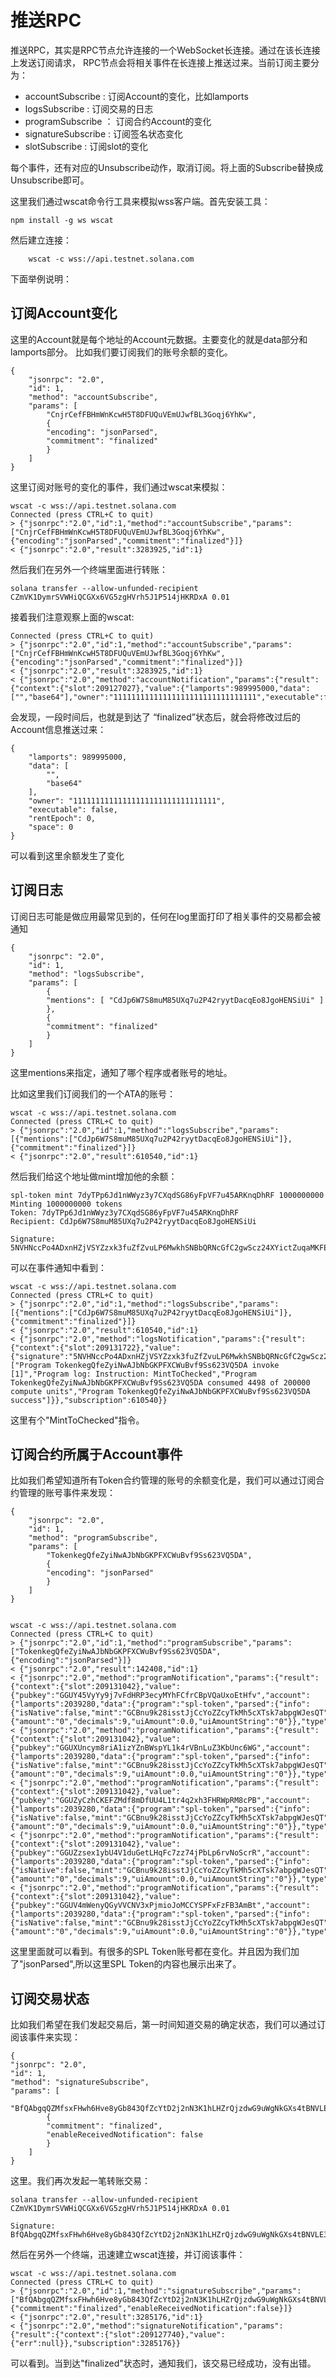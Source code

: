 # 推送RPC
推送RPC，其实是RPC节点允许连接的一个WebSocket长连接。通过在该长连接上发送订阅请求，
RPC节点会将相关事件在长连接上推送过来。当前订阅主要分为：

* accountSubscribe : 订阅Account的变化，比如lamports
* logsSubscribe : 订阅交易的日志
* programSubscribe ： 订阅合约Account的变化
* signatureSubscribe : 订阅签名状态变化
* slotSubscribe : 订阅slot的变化

每个事件，还有对应的Unsubscribe动作，取消订阅。将上面的Subscribe替换成Unsubscribe即可。

这里我们通过wscat命令行工具来模拟wss客户端。首先安装工具：

    npm install -g ws wscat


然后建立连接：

        wscat -c wss://api.testnet.solana.com

下面举例说明：

## 订阅Account变化
这里的Account就是每个地址的Account元数据。主要变化的就是data部分和lamports部分。
比如我们要订阅我们的账号余额的变化。

    {
        "jsonrpc": "2.0",
        "id": 1,
        "method": "accountSubscribe",
        "params": [
            "CnjrCefFBHmWnKcwH5T8DFUQuVEmUJwfBL3Goqj6YhKw",
            {
            "encoding": "jsonParsed",
            "commitment": "finalized"
            }
        ]
    }

这里订阅对账号的变化的事件，我们通过wscat来模拟：

    wscat -c wss://api.testnet.solana.com
    Connected (press CTRL+C to quit)
    > {"jsonrpc":"2.0","id":1,"method":"accountSubscribe","params":["CnjrCefFBHmWnKcwH5T8DFUQuVEmUJwfBL3Goqj6YhKw",{"encoding":"jsonParsed","commitment":"finalized"}]}
    < {"jsonrpc":"2.0","result":3283925,"id":1}

然后我们在另外一个终端里面进行转账：

    solana transfer --allow-unfunded-recipient CZmVK1DymrSVWHiQCGXx6VG5zgHVrh5J1P514jHKRDxA 0.01

接着我们注意观察上面的wscat:

    Connected (press CTRL+C to quit)
    > {"jsonrpc":"2.0","id":1,"method":"accountSubscribe","params":["CnjrCefFBHmWnKcwH5T8DFUQuVEmUJwfBL3Goqj6YhKw",{"encoding":"jsonParsed","commitment":"finalized"}]}
    < {"jsonrpc":"2.0","result":3283925,"id":1}
    < {"jsonrpc":"2.0","method":"accountNotification","params":{"result":{"context":{"slot":209127027},"value":{"lamports":989995000,"data":["","base64"],"owner":"11111111111111111111111111111111","executable":false,"rentEpoch":0,"space":0}},"subscription":3283925}}

会发现，一段时间后，也就是到达了 “finalized”状态后，就会将修改过后的Account信息推送过来：

    {
        "lamports": 989995000,
        "data": [
            "",
            "base64"
        ],
        "owner": "11111111111111111111111111111111",
        "executable": false,
        "rentEpoch": 0,
        "space": 0
    }

可以看到这里余额发生了变化


## 订阅日志
订阅日志可能是做应用最常见到的，任何在log里面打印了相关事件的交易都会被通知

    {
        "jsonrpc": "2.0",
        "id": 1,
        "method": "logsSubscribe",
        "params": [
            {
            "mentions": [ "CdJp6W7S8muM85UXq7u2P42ryytDacqEo8JgoHENSiUi" ]
            },
            {
            "commitment": "finalized"
            }
        ]
    }

这里mentions来指定，通知了哪个程序或者账号的地址。

比如这里我们订阅我们的一个ATA的账号：

    wscat -c wss://api.testnet.solana.com
    Connected (press CTRL+C to quit)
    > {"jsonrpc":"2.0","id":1,"method":"logsSubscribe","params":[{"mentions":["CdJp6W7S8muM85UXq7u2P42ryytDacqEo8JgoHENSiUi"]},{"commitment":"finalized"}]}
    < {"jsonrpc":"2.0","result":610540,"id":1}

然后我们给这个地址做mint增加他的余额：

    spl-token mint 7dyTPp6Jd1nWWyz3y7CXqdSG86yFpVF7u45ARKnqDhRF 1000000000
    Minting 1000000000 tokens
    Token: 7dyTPp6Jd1nWWyz3y7CXqdSG86yFpVF7u45ARKnqDhRF
    Recipient: CdJp6W7S8muM85UXq7u2P42ryytDacqEo8JgoHENSiUi

    Signature: 5NVHNccPo4ADxnHZjVSYZzxk3fuZfZvuLP6MwkhSNBbQRNcGfC2gwScz24XYictZuqaMKFEcmsXuHV4WZDiFUD3r

可以在事件通知中看到：

    wscat -c wss://api.testnet.solana.com
    Connected (press CTRL+C to quit)
    > {"jsonrpc":"2.0","id":1,"method":"logsSubscribe","params":[{"mentions":["CdJp6W7S8muM85UXq7u2P42ryytDacqEo8JgoHENSiUi"]},{"commitment":"finalized"}]}
    < {"jsonrpc":"2.0","result":610540,"id":1}
    < {"jsonrpc":"2.0","method":"logsNotification","params":{"result":{"context":{"slot":209131722},"value":{"signature":"5NVHNccPo4ADxnHZjVSYZzxk3fuZfZvuLP6MwkhSNBbQRNcGfC2gwScz24XYictZuqaMKFEcmsXuHV4WZDiFUD3r","err":null,"logs":["Program TokenkegQfeZyiNwAJbNbGKPFXCWuBvf9Ss623VQ5DA invoke [1]","Program log: Instruction: MintToChecked","Program TokenkegQfeZyiNwAJbNbGKPFXCWuBvf9Ss623VQ5DA consumed 4498 of 200000 compute units","Program TokenkegQfeZyiNwAJbNbGKPFXCWuBvf9Ss623VQ5DA success"]}},"subscription":610540}}

这里有个"MintToChecked"指令。






## 订阅合约所属于Account事件
比如我们希望知道所有Token合约管理的账号的余额变化是，我们可以通过订阅合约管理的账号事件来发现：

    {
        "jsonrpc": "2.0",
        "id": 1,
        "method": "programSubscribe",
        "params": [
            "TokenkegQfeZyiNwAJbNbGKPFXCWuBvf9Ss623VQ5DA",
            {
            "encoding": "jsonParsed"
            }
        ]
    }


    wscat -c wss://api.testnet.solana.com
    Connected (press CTRL+C to quit)
    > {"jsonrpc":"2.0","id":1,"method":"programSubscribe","params":["TokenkegQfeZyiNwAJbNbGKPFXCWuBvf9Ss623VQ5DA",{"encoding":"jsonParsed"}]}
    < {"jsonrpc":"2.0","result":142408,"id":1}
    < {"jsonrpc":"2.0","method":"programNotification","params":{"result":{"context":{"slot":209131042},"value":{"pubkey":"GGUY45VyYy9j7vFdHRP3ecyMYhFCfrCBpVQaUxoEtHfv","account":{"lamports":2039280,"data":{"program":"spl-token","parsed":{"info":{"isNative":false,"mint":"GCBnu9k28isstJjCcYoZZcyTkMh5cXTsk7abpgWJesQT","owner":"AV1JYHgShqNdbza84sLi7Hgbtfgd1hn9mNMgez4twBuG","state":"initialized","tokenAmount":{"amount":"0","decimals":9,"uiAmount":0.0,"uiAmountString":"0"}},"type":"account"},"space":165},"owner":"TokenkegQfeZyiNwAJbNbGKPFXCWuBvf9Ss623VQ5DA","executable":false,"rentEpoch":0,"space":165}}},"subscription":142408}}
    < {"jsonrpc":"2.0","method":"programNotification","params":{"result":{"context":{"slot":209131042},"value":{"pubkey":"GGUXUncym8riA1izYZnBWspYL1k4rVBnLuZ3KbUnc6WG","account":{"lamports":2039280,"data":{"program":"spl-token","parsed":{"info":{"isNative":false,"mint":"GCBnu9k28isstJjCcYoZZcyTkMh5cXTsk7abpgWJesQT","owner":"2E7BD9ibbHinwohM4pLFsjdFYq1S2o4wqKmfaQXXg8Dr","state":"initialized","tokenAmount":{"amount":"0","decimals":9,"uiAmount":0.0,"uiAmountString":"0"}},"type":"account"},"space":165},"owner":"TokenkegQfeZyiNwAJbNbGKPFXCWuBvf9Ss623VQ5DA","executable":false,"rentEpoch":0,"space":165}}},"subscription":142408}}
    < {"jsonrpc":"2.0","method":"programNotification","params":{"result":{"context":{"slot":209131042},"value":{"pubkey":"GGUZyCzhCKEFZMdf8mDfUU4L1tr4q2xh3FHRWpRM8cPB","account":{"lamports":2039280,"data":{"program":"spl-token","parsed":{"info":{"isNative":false,"mint":"GCBnu9k28isstJjCcYoZZcyTkMh5cXTsk7abpgWJesQT","owner":"7PydWu5QtMcbdj7qgdgn42Rwp247GFf3e2pQ5fQ8LRGY","state":"initialized","tokenAmount":{"amount":"0","decimals":9,"uiAmount":0.0,"uiAmountString":"0"}},"type":"account"},"space":165},"owner":"TokenkegQfeZyiNwAJbNbGKPFXCWuBvf9Ss623VQ5DA","executable":false,"rentEpoch":0,"space":165}}},"subscription":142408}}
    < {"jsonrpc":"2.0","method":"programNotification","params":{"result":{"context":{"slot":209131042},"value":{"pubkey":"GGUZzsex1ybU4V1duGetLHqFc7zz74jPbLp6rvNoScrR","account":{"lamports":2039280,"data":{"program":"spl-token","parsed":{"info":{"isNative":false,"mint":"GCBnu9k28isstJjCcYoZZcyTkMh5cXTsk7abpgWJesQT","owner":"2E7BD9ibbHinwohM4pLFsjdFYq1S2o4wqKmfaQXXg8Dr","state":"initialized","tokenAmount":{"amount":"0","decimals":9,"uiAmount":0.0,"uiAmountString":"0"}},"type":"account"},"space":165},"owner":"TokenkegQfeZyiNwAJbNbGKPFXCWuBvf9Ss623VQ5DA","executable":false,"rentEpoch":0,"space":165}}},"subscription":142408}}
    < {"jsonrpc":"2.0","method":"programNotification","params":{"result":{"context":{"slot":209131042},"value":{"pubkey":"GGUV4mWenyQGyVVCNV3xPjmioJoMCCYSPFxFzFB3AmBt","account":{"lamports":2039280,"data":{"program":"spl-token","parsed":{"info":{"isNative":false,"mint":"GCBnu9k28isstJjCcYoZZcyTkMh5cXTsk7abpgWJesQT","owner":"2E7BD9ibbHinwohM4pLFsjdFYq1S2o4wqKmfaQXXg8Dr","state":"initialized","tokenAmount":{"amount":"0","decimals":9,"uiAmount":0.0,"uiAmountString":"0"}},"type":"account"},"space":165},"owner":"TokenkegQfeZyiNwAJbNbGKPFXCWuBvf9Ss623VQ5DA","executable":false,"rentEpoch":0,"space":165}}},"subscription":142408}}

这里里面就可以看到。有很多的SPL Token账号都在变化。并且因为我们加了"jsonParsed",所以这里SPL Token的内容也展示出来了。


## 订阅交易状态

比如我们希望在我们发起交易后，第一时间知道交易的确定状态，我们可以通过订阅该事件来实现：

    {
    "jsonrpc": "2.0",
    "id": 1,
    "method": "signatureSubscribe",
    "params": [
            "BfQAbgqQZMfsxFHwh6Hve8yGb843QfZcYtD2j2nN3K1hLHZrQjzdwG9uWgNkGXs4tBNVLE3JAzvNLtwJBt3zDsN",
            {
            "commitment": "finalized",
            "enableReceivedNotification": false
            }
        ]
    }

这里。我们再次发起一笔转账交易：

    solana transfer --allow-unfunded-recipient CZmVK1DymrSVWHiQCGXx6VG5zgHVrh5J1P514jHKRDxA 0.01

    Signature: BfQAbgqQZMfsxFHwh6Hve8yGb843QfZcYtD2j2nN3K1hLHZrQjzdwG9uWgNkGXs4tBNVLE3JAzvNLtwJBt3zDsN

然后在另外一个终端，迅速建立wscat连接，并订阅该事件：

    wscat -c wss://api.testnet.solana.com
    Connected (press CTRL+C to quit)
    > {"jsonrpc":"2.0","id":1,"method":"signatureSubscribe","params":["BfQAbgqQZMfsxFHwh6Hve8yGb843QfZcYtD2j2nN3K1hLHZrQjzdwG9uWgNkGXs4tBNVLE3JAzvNLtwJBt3zDsN",{"commitment":"finalized","enableReceivedNotification":false}]}
    < {"jsonrpc":"2.0","result":3285176,"id":1}
    < {"jsonrpc":"2.0","method":"signatureNotification","params":{"result":{"context":{"slot":209127740},"value":{"err":null}},"subscription":3285176}}

可以看到。当到达"finalized"状态时，通知我们，该交易已经成功，没有出错。